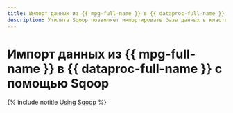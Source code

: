```yaml
---
title: Импорт данных из {{ mpg-full-name }} в {{ dataproc-full-name }} с помощью Sqoop
description: Утилита Sqoop позволяет импортировать базы данных в кластер {{ dataproc-name }}. В зависимости от конфигурации кластера {{ dataproc-name }} вы можете выполнить импорт в бакет {{ objstorage-full-name }}, директорию HDFS, Apache Hive и Apache HBase.
---
```


# Импорт данных из {{ mpg-full-name }} в {{ dataproc-full-name }} с помощью Sqoop

{% include notitle [Using Sqoop](../../_tutorials/dataplatform/sqoop/sqoop-mpg.md) %}
